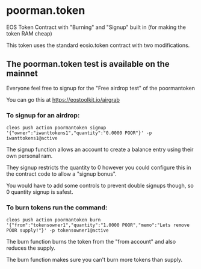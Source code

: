 # poorman.token
EOS Token Contract with "Burning" and "Signup" built in (for making the token RAM cheap)

This token uses the standard eosio.token contract with two modifications.

## The poorman.token test is available on the mainnet

Everyone feel free to signup for the "Free airdrop test" of the poormantoken

You can go this at https://eostoolkit.io/airgrab

### To signup for an airdrop:
`cleos push action poormantoken signup '{"owner":"iwanttokens1","quantity":"0.0000 POOR"}' -p iwanttokens1@active`

The signup function allows an account to create a balance entry using their own personal ram.

They signup restricts the quantity to 0 however you could configure this in the contract code to allow a "signup bonus".

You would have to add some controls to prevent double signups though, so 0 quantity signup is safest.

### To burn tokens run the command:
`cleos push action poormantoken burn '{"from":"tokensowner1","quantity":"1.0000 POOR","memo":"Lets remove POOR supply!"}' -p tokensowner1@active`

The burn function burns the token from the "from account" and also reduces the supply.

The burn function makes sure you can't burn more tokens than supply.
